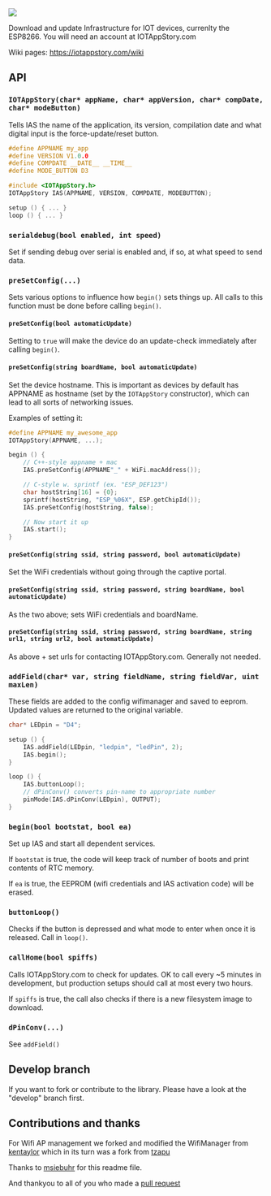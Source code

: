 <img src="https://github.com/iotappstory/ESP8266-Library/blob/master/readme.jpg"/>

Download and update Infrastructure for IOT devices, currenlty the ESP8266. You will need an account at IOTAppStory.com

Wiki pages: https://iotappstory.com/wiki

## API

### `IOTAppStory(char* appName, char* appVersion, char* compDate, char* modeButton)`

Tells IAS the name of the application, its version, compilation date and what
digital input is the force-update/reset button.

```c
#define APPNAME my_app
#define VERSION V1.0.0
#define COMPDATE __DATE__ __TIME__
#define MODE_BUTTON D3

#include <IOTAppStory.h>
IOTAppStory IAS(APPNAME, VERSION, COMPDATE, MODEBUTTON);

setup () { ... }
loop () { ... }
```

### `serialdebug(bool enabled, int speed)`

Set if sending debug over serial is enabled and, if so, at what speed to send
data.

### `preSetConfig(...)`

Sets various options to influence how `begin()` sets things up. All calls to
this function must be done before calling `begin()`.

#### `preSetConfig(bool automaticUpdate)`

Setting to `true` will make the device do an update-check immediately after
calling `begin()`.

#### `preSetConfig(string boardName, bool automaticUpdate)`

Set the device hostname. This is important as devices by default has APPNAME as
hostname (set by the `IOTAppStory` constructor), which can lead to all sorts of
networking issues.

Examples of setting it:
```c
#define APPNAME my_awesome_app
IOTAppStory(APPNAME, ...);

begin () {
    // C++-style appname + mac
    IAS.preSetConfig(APPNAME"_" + WiFi.macAddress());

    // C-style w. sprintf (ex. "ESP_DEF123")
    char hostString[16] = {0};
    sprintf(hostString, "ESP_%06X", ESP.getChipId());
    IAS.preSetConfig(hostString, false);

    // Now start it up
    IAS.start();
}
```

#### `preSetConfig(string ssid, string password, bool automaticUpdate)`

Set the WiFi credentials without going through the captive portal.

#### `preSetConfig(string ssid, string password, string boardName, bool automaticUpdate)`

As the two above; sets WiFi credentials and boardName.


#### `preSetConfig(string ssid, string password, string boardName, string url1, string url2, bool automaticUpdate)`

As above + set urls for contacting IOTAppStory.com. Generally not needed.


### `addField(char* var, string fieldName, string fieldVar, uint maxLen)`

These fields are added to the config wifimanager and saved to eeprom.  Updated
values are returned to the original variable.

```c
char* LEDpin = "D4";

setup () {
    IAS.addField(LEDpin, "ledpin", "ledPin", 2);
    IAS.begin();
}

loop () {
    IAS.buttonLoop();
    // dPinConv() converts pin-name to appropriate number
    pinMode(IAS.dPinConv(LEDpin), OUTPUT);
}
```

### `begin(bool bootstat, bool ea)`

Set up IAS and start all dependent services. 

If `bootstat` is true, the code will keep track of number of boots and print
contents of RTC memory.

If `ea` is true, the EEPROM (wifi credentials and IAS activation code) will be
erased.

### `buttonLoop()`

Checks if the button is depressed and what mode to enter when once it is
released. Call in `loop()`.

### `callHome(bool spiffs)`

Calls IOTAppStory.com to check for updates. OK to call every ~5 minutes in
development, but production setups should call at most every two hours.

If `spiffs` is true, the call also checks if there is a new filesystem image to
download.

### `dPinConv(...)`

See `addField()`

## Develop branch

If you want to fork or contribute to the library. Please have a look at the "develop" branch first.

## Contributions and thanks

For Wifi AP management we forked and modified the WifiManager from [kentaylor](https://github.com/kentaylor/WiFiManager) which in its turn was a fork from [tzapu](https://github.com/tzapu/WiFiManager)

Thanks to [msiebuhr](https://github.com/msiebuhr) for this readme file.

And thankyou to all of you who made a [pull request](https://github.com/iotappstory/ESP8266-Library/graphs/contributors)
